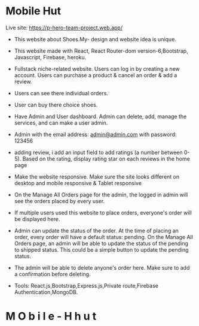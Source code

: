 # Mobile Hut

Live site: https://p-hero-team-project.web.app/



- This website about Shoes.My- design and website idea is unique.

- This website made with React, React Router-dom version-6,Bootstrap, Javascript, Firebase, heroku.
- Fullstack niche-related website. Users can log in by creating a new account. 
Users can purchase a product & cancel an order & add a review. 

- Users can see there individual orders.

- User can buy there choice shoes.

- Have Admin and User dashboard. Admin can delete, add, manage the services, and can  make a user admin. 
- Admin with the email address: admin@admin.com with password: 123456
- adding review, i  add an input field to add ratings (a number between 0-5). Based on the rating, display rating star on each reviews in the home page
- Make the website responsive. Make sure the site looks different on desktop and mobile responsive & Tablet responsive
- On the Manage All Orders page for the admin, the logged in admin will see the orders placed by every user. 
- If multiple users used this website to place orders, everyone's order will be displayed here. 
- Admin can update the status of the order. At the time of placing an order, every order will have a default status: pending. On the Manage All Orders page, an admin will be able to update the status of the pending to shipped status. This could be a simple button to update the pending status.
- The admin will be able to delete anyone's order here. Make sure to add a confirmation before deleting.

- Tools: React.js,Bootstrap,Express.js,Private route,Firebase Authentication,MongoDB.
#   M O b i l e - H h u t 